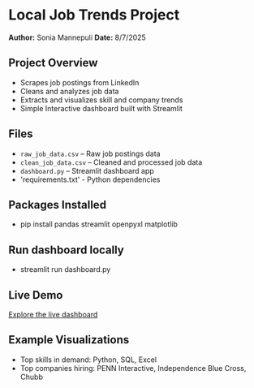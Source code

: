 # Local Job Trends Project

**Author:** Sonia Mannepuli
**Date:** 8/7/2025

## Project Overview

- Scrapes job postings from LinkedIn
- Cleans and analyzes job data
- Extracts and visualizes skill and company trends
- Simple Interactive dashboard built with Streamlit

## Files

- `raw_job_data.csv` – Raw job postings data
- `clean_job_data.csv` – Cleaned and processed job data
- `dashboard.py` – Streamlit dashboard app
- 'requirements.txt' - Python dependencies

## Packages Installed

- pip install pandas streamlit openpyxl matplotlib

## Run dashboard locally
- streamlit run dashboard.py

## Live Demo
[Explore the live dashboard](https://job-trends--explorer-wqkvpq2acknugghevg9pma.streamlit.app/)
    
## Example Visualizations

- Top skills in demand: Python, SQL, Excel
- Top companies hiring: PENN Interactive, Independence Blue Cross, Chubb

